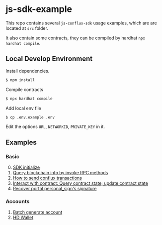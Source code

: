 # js-sdk-example

This repo contains several `js-conflux-sdk` usage examples, which are are located at `src` folder.

It also contain some contracts, they can be compiled by hardhat `npx hardhat compile`.

## Local Develop Environment

Install dependencies.

```sh
$ npm install
```

Compile contracts

```sh
$ npx hardhat compile
```

Add local env file

```sh
$ cp .env.example .env 
```

Edit the options `URL`, `NETWORKID`, `PRIVATE_KEY` in it.

## Examples

### Basic

0. [SDK initialize]('./src/init.js')
1. [Query blockchain info by invoke RPC methods](./src/index.js)
2. [How to send conflux transactions](./src/sending-tx/index.js)
3. [Interact with contract: Query contract state; update contract state](./src/interact-with-contract/index.js) 
4. [Recover portal personal_sign's signature](./src/sign/index.js)

### Accounts

1. [Batch generate account](./src/accounts/batch-gen-account.js)
2. [HD Wallet](./src/accounts/hd/index.mjs)
